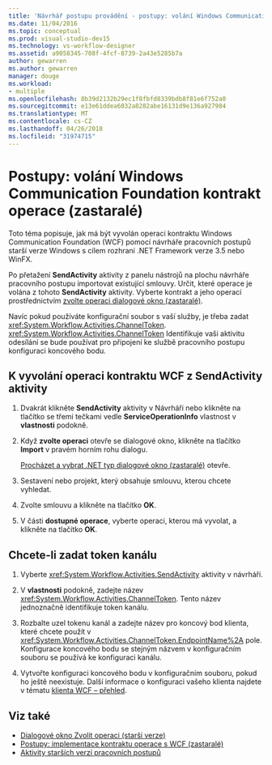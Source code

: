 ```yaml
---
title: 'Návrhář postupu provádění - postupy: volání Windows Communication Foundation kontrakt operace (zastaralé)'
ms.date: 11/04/2016
ms.topic: conceptual
ms.prod: visual-studio-dev15
ms.technology: vs-workflow-designer
ms.assetid: a9058345-708f-4fcf-8739-2a43e5285b7a
author: gewarren
ms.author: gewarren
manager: douge
ms.workload:
- multiple
ms.openlocfilehash: 8b39d2132b29ec1f8fbfd8339bdb8f81e6f752a0
ms.sourcegitcommit: e13e61ddea6032a8282abe16131d9e136a927984
ms.translationtype: MT
ms.contentlocale: cs-CZ
ms.lasthandoff: 04/26/2018
ms.locfileid: "31974715"
---
```

# <a name="how-to-invoke-a-windows-communication-foundation-contract-operation-legacy"></a>Postupy: volání Windows Communication Foundation kontrakt operace (zastaralé)

Toto téma popisuje, jak má být vyvolán operaci kontraktu Windows Communication Foundation (WCF) pomocí návrháře pracovních postupů starší verze Windows s cílem rozhraní .NET Framework verze 3.5 nebo WinFX.

Po přetažení **SendActivity** aktivity z panelu nástrojů na plochu návrháře pracovního postupu importovat existující smlouvy. Určit, které operace je volána z tohoto **SendActivity** aktivity. Vyberte kontrakt a jeho operací prostřednictvím [zvolte operaci dialogové okno (zastaralé)](../workflow-designer/choose-operation-dialog-box-legacy.md).

Navíc pokud používáte konfigurační soubor s vaší služby, je třeba zadat <xref:System.Workflow.Activities.ChannelToken>. <xref:System.Workflow.Activities.ChannelToken> Identifikuje vaši aktivitu odesílání se bude používat pro připojení ke službě pracovního postupu konfiguraci koncového bodu.

## <a name="to-invoke-a-wcf-contract-operation-from-a-sendactivity-activity"></a>K vyvolání operaci kontraktu WCF z SendActivity aktivity

1.  Dvakrát klikněte **SendActivity** aktivity v Návrháři nebo klikněte na tlačítko se třemi tečkami vedle **ServiceOperationInfo** vlastnost v **vlastnosti** podokně.

2.  Když **zvolte operaci** otevře se dialogové okno, klikněte na tlačítko **Import** v pravém horním rohu dialogu.

     [Procházet a vybrat .NET typ dialogové okno (zastaralé)](../workflow-designer/browse-and-select-a-dotnet-type-dialog-box-legacy.md) otevře.

3.  Sestavení nebo projekt, který obsahuje smlouvu, kterou chcete vyhledat.

4.  Zvolte smlouvu a klikněte na tlačítko **OK**.

5.  V části **dostupné operace**, vyberte operaci, kterou má vyvolat, a klikněte na tlačítko **OK**.

## <a name="to-specify-a-channel-token"></a>Chcete-li zadat token kanálu

1.  Vyberte <xref:System.Workflow.Activities.SendActivity> aktivity v návrháři.

2.  V **vlastnosti** podokně, zadejte název <xref:System.Workflow.Activities.ChannelToken>. Tento název jednoznačně identifikuje token kanálu.

3.  Rozbalte uzel tokenu kanál a zadejte název pro koncový bod klienta, které chcete použít v <xref:System.Workflow.Activities.ChannelToken.EndpointName%2A> pole. Konfigurace koncového bodu se stejným názvem v konfiguračním souboru se používá ke konfiguraci kanálu.

4.  Vytvořte konfiguraci koncového bodu v konfiguračním souboru, pokud ho ještě neexistuje. Další informace o konfiguraci vašeho klienta najdete v tématu [klienta WCF – přehled](/dotnet/framework/wcf/wcf-client-overview).

## <a name="see-also"></a>Viz také

- [Dialogové okno Zvolit operaci (starší verze)](../workflow-designer/choose-operation-dialog-box-legacy.md)
- [Postupy: implementace kontraktu operace s WCF (zastaralé)](../workflow-designer/how-to-implement-a-windows-communication-foundation-contract-operation-legacy.md)
- [Aktivity starších verzí pracovních postupů](../workflow-designer/legacy-workflow-activities.md)